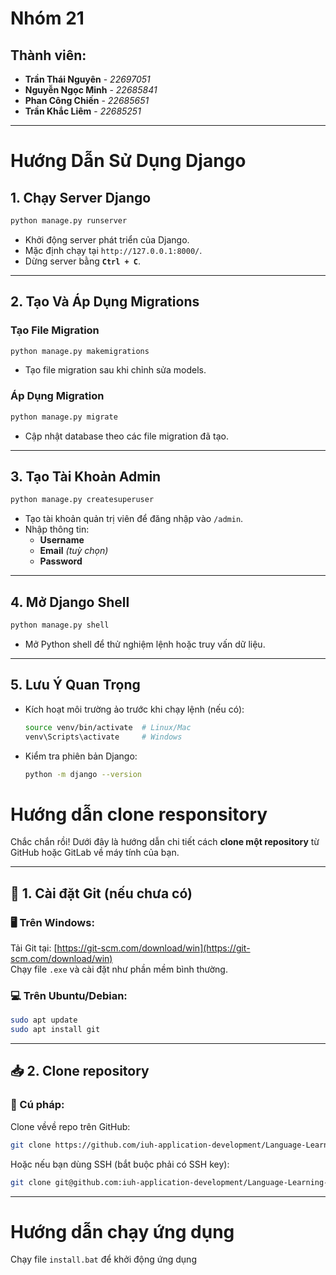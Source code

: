 # Nhóm 21

## Thành viên:
- **Trần Thái Nguyên** - *22697051*
- **Nguyễn Ngọc Minh** - *22685841*
- **Phan Công Chiến** - *22685651*
- **Trần Khắc Liêm** - *22685251*

<!-- admin@gmail.com -->
<!-- IUH@1234 -->

---
# Hướng Dẫn Sử Dụng Django


## **1. Chạy Server Django**
```bash
python manage.py runserver
```
- Khởi động server phát triển của Django.  
- Mặc định chạy tại `http://127.0.0.1:8000/`.  
- Dừng server bằng **`Ctrl + C`**.  

---

## **2. Tạo Và Áp Dụng Migrations**
### **Tạo File Migration**
```bash
python manage.py makemigrations
```
- Tạo file migration sau khi chỉnh sửa models.  

### **Áp Dụng Migration**
```bash
python manage.py migrate
```
- Cập nhật database theo các file migration đã tạo.  

---

## **3. Tạo Tài Khoản Admin**
```bash
python manage.py createsuperuser
```
- Tạo tài khoản quản trị viên để đăng nhập vào `/admin`.  
- Nhập thông tin:  
  - **Username**  
  - **Email** *(tuỳ chọn)*  
  - **Password**  

---

## **4. Mở Django Shell**
```bash
python manage.py shell
```
- Mở Python shell để thử nghiệm lệnh hoặc truy vấn dữ liệu.  

---

## **5. Lưu Ý Quan Trọng**
- Kích hoạt môi trường ảo trước khi chạy lệnh (nếu có):  
  ```bash
  source venv/bin/activate  # Linux/Mac
  venv\Scripts\activate     # Windows
  ```
- Kiểm tra phiên bản Django:  
  ```bash
  python -m django --version
  ```

# Hướng dẫn clone responsitory
Chắc chắn rồi! Dưới đây là hướng dẫn chi tiết cách **clone một repository** từ GitHub hoặc GitLab về máy tính của bạn.

---

## 🧩 1. Cài đặt Git (nếu chưa có)

### 🖥 Trên Windows:
Tải Git tại: [https://git-scm.com/download/win](https://git-scm.com/download/win)  
Chạy file `.exe` và cài đặt như phần mềm bình thường.

### 💻 Trên Ubuntu/Debian:
```bash
sudo apt update
sudo apt install git
```

---

## 📥 2. Clone repository

### 🧪 Cú pháp:

Clone vềvề repo trên GitHub:
```bash
git clone https://github.com/iuh-application-development/Language-Learning-Assistant-2.git
```

Hoặc nếu bạn dùng SSH (bắt buộc phải có SSH key):
```bash
git clone git@github.com:iuh-application-development/Language-Learning-Assistant-2.git
```

---

# Hướng dẫn chạy ứng dụng

Chạy file `install.bat` để khởi động ứng dụng

